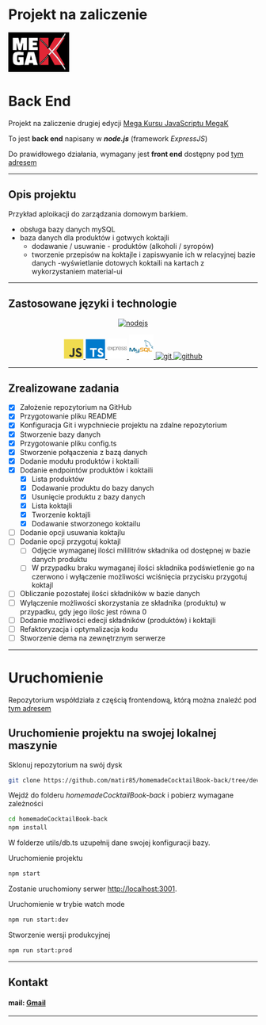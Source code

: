 # Projekt na zaliczenie
<p>
  <a href="https://www.megak.pl/" target="_blank" rel="noreferrer"> <img src="https://github.com/Keszua/megak-game-over-front/blob/main/public/images/megak.png/" alt="MegaK" height="80"/>
  </a>
</p>

# Back End

Projekt na zaliczenie drugiej edycji [Mega Kursu JavaScriptu MegaK](https://www.megak.pl)

To jest **back end** napisany w ***node.js*** (framework *ExpressJS*)

Do prawidłowego działania, wymagany jest **front end** dostępny pod [tym adresem](https://github.com/matir85/homemadeCoctailBook-front/tree/develop)

<hr/>

## Opis projektu
Przykład aploikacji do zarządzania domowym barkiem.
- obsługa bazy danych mySQL
- baza danych dla produktów i gotwych koktajli
    - dodawanie / usuwanie - produktów (alkoholi / syropów)
    - tworzenie przepisów na koktajle i zapiswyanie ich w relacyjnej bazie danych
-wyświetlanie dotowych koktaili na kartach z wykorzystaniem material-ui

<hr/>

## Zastosowane języki i technologie
<p align="center" float="top">
  <a href="https://nodejs.org" target="_blank" rel="noreferrer"> <img src="https://www.svgrepo.com/show/303360/nodejs-logo.svg" alt="nodejs" width="120"/>
  </a> 
</p>
<p align="center">
  <a href="https://developer.mozilla.org/en-US/docs/Web/JavaScript" target="_blank" rel="noreferrer"> <img src="https://raw.githubusercontent.com/devicons/devicon/master/icons/javascript/javascript-original.svg" alt="javascript" width="40" height="40"/>
  </a> 
  <a href="https://www.typescriptlang.org/" target="_blank" rel="noreferrer"> <img src="https://raw.githubusercontent.com/devicons/devicon/master/icons/typescript/typescript-original.svg" alt="typescript" width="40" height="40"/>
  </a> 
  <a href="https://expressjs.com" target="_blank" rel="noreferrer">
  <img src="https://raw.githubusercontent.com/devicons/devicon/master/icons/express/express-original-wordmark.svg" alt="express" height="40"/> 
  </a>
  <a href="https://www.mysql.com/" target="_blank" rel="noreferrer"> <img src="https://raw.githubusercontent.com/devicons/devicon/master/icons/mysql/mysql-original-wordmark.svg" alt="mysql" height="50"/> 
  </a>
  <a href="https://git-scm.com/" target="_blank" rel="noreferrer"> <img src="https://www.vectorlogo.zone/logos/git-scm/git-scm-icon.svg" alt="git" width="40" height="40"/> 
  </a> 
  <a href="https://github.com/" target="_blank" rel="noreferrer"> <img src="https://raw.githubusercontent.com/jmnote/z-icons/master/svg/github.svg" alt="github" width="50" height="40"/> 
  </a>
</p>

<hr/>

## Zrealizowane zadania

- [x] Założenie repozytorium na GitHub
- [x] Przygotowanie pliku README
- [x] Konfiguracja Git i wypchniecie projektu na zdalne repozytorium
- [x] Stworzenie bazy danych
- [x] Przygotowanie pliku config.ts
- [x] Stworzenie połąaczenia z bazą danych
- [x] Dodanie modułu produktów i koktaili
- [x] Dodanie endpointów produktów i koktaili
    - [x] Lista produktów
    - [x] Dodawanie produktu do bazy danych
    - [x] Usunięcie produktu z bazy danych
    - [x] Lista koktajli
    - [x] Tworzenie koktajli 
    - [x] Dodawanie stworzonego koktailu
- [ ] Dodanie opcji usuwania koktajlu
- [ ] Dodanie opcji przygotuj koktajl
  - [ ] Odjęcie wymaganej ilości mililitrów składnika od dostępnej w bazie danych produktu
  - [ ] W przypadku braku wymaganej ilości składnika podświetlenie go na czerwono i wyłączenie możliwości wciśnięcia przycisku przygotuj koktajl
- [ ] Obliczanie pozostałej ilości składników w bazie danych
- [ ] Wyłączenie możliwości skorzystania ze składnika (produktu) w przypadku, gdy jego ilośc jest równa 0
- [ ] Dodanie możliwości edecji składników (produktów) i koktajli
- [ ] Refaktoryzacja i optymalizacja kodu
- [ ] Stworzenie dema na zewnętrznym serwerze

<hr/>

# Uruchomienie

Repozytorium współdziała z częścią frontendową, którą można znaleźć pod [tym adresem](https://github.com/matir85/homemadeCoctailBook-front/tree/develop)

## Uruchomienie projektu na swojej lokalnej maszynie

Sklonuj repozytorium na swój dysk

```bash
git clone https://github.com/matir85/homemadeCocktailBook-back/tree/develop
```

Wejdź do folderu *homemadeCocktailBook-back* i pobierz wymagane zależności

```bash
cd homemadeCocktailBook-back
npm install
```

W folderze utils/db.ts uzupełnij dane swojej konfiguracji bazy.

Uruchomienie projektu

```bash
npm start
```

Zostanie uruchomiony serwer [http://localhost:3001](http://localhost:3001).

Uruchomienie w trybie watch mode

```bash
npm run start:dev
```

Stworzenie wersji produkcyjnej

```bash
npm run start:prod
```

<hr/>

## Kontakt


#### mail: [Gmail](mailto:matir85@gmail.com)

<hr/>
